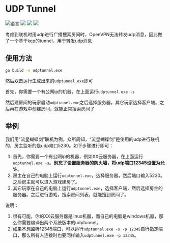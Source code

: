 # UDP Tunnel

![](https://img.shields.io/github/languages/top/CuteReimu/udptunnel "语言")
[![](https://img.shields.io/github/actions/workflow/status/CuteReimu/udptunnel/golangci-lint.yml?branch=master)](https://github.com/CuteReimu/udptunnel/actions/workflows/golangci-lint.yml "代码分析")
[![](https://img.shields.io/github/contributors/CuteReimu/udptunnel)](https://github.com/CuteReimu/udptunnel/graphs/contributors "贡献者")
[![](https://img.shields.io/github/license/CuteReimu/udptunnel)](https://github.com/CuteReimu/udptunnel/blob/master/LICENSE "许可协议")

考虑到联机时用udp进行广播搜索房间时，OpenVPN无法转发udp消息，因此做了一个基于kcp的tunnel，用于转发udp消息

## 使用方法

```bash
go build -o udptunnel.exe
```

然后双击运行生成出来的`udptunnel.exe`即可

首先，你需要一个有公网ip的机器，在上面运行`udptunnel.exe -s`

然后建房间的玩家启动`udptunnel.exe`之后选择服务器，其它玩家选择客户端。之后再在游戏中创建房间，就能正常搜索房间了

## 举例

我们用“流星蝴蝶剑”联机为例。众所周知，“流星蝴蝶剑”是使用的udp进行联机的，房主监听的是udp端口5230。如下步骤进行即可：

1. 首先，你需要一个有公网ip的机器，例如XX云服务器，在上面运行`udptunnel.exe -s`。**别忘了设置服务器的防火墙，将udp端口12345设置为允许**。
2. 房主在自己的电脑上运行`udptunnel.exe`，选择服务器，然后端口输入5230。之后房主就可以进入游戏建房了。
3. 其它玩家在自己的电脑上运行`udptunnel.exe`，选择客户端，然后选择房主的服务器。之后进行游戏，搜索房间列表，就能搜到房间了。

说明：

1. 很有可能，你的XX云服务器是linux机器，而自己的电脑是windows机器，那么你需要编译出两个系统版本的udptunnel。
2. 如果不想监听12345端口，可以运行`udptunnel.exe -s -p 12345`自行指定端口，那么所有人连接时也要同样输入`udptunnel.exe -p 12345`。
